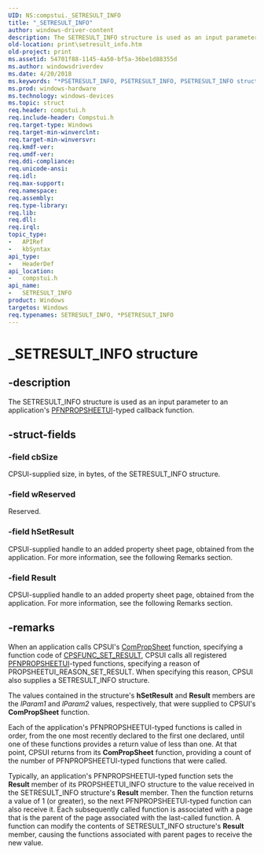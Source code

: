 ```yaml
---
UID: NS:compstui._SETRESULT_INFO
title: "_SETRESULT_INFO"
author: windows-driver-content
description: The SETRESULT_INFO structure is used as an input parameter to an application's PFNPROPSHEETUI-typed callback function.
old-location: print\setresult_info.htm
old-project: print
ms.assetid: 54701f88-1145-4a50-bf5a-36be1d88355d
ms.author: windowsdriverdev
ms.date: 4/20/2018
ms.keywords: "*PSETRESULT_INFO, PSETRESULT_INFO, PSETRESULT_INFO structure pointer [Print Devices], SETRESULT_INFO, SETRESULT_INFO structure [Print Devices], _SETRESULT_INFO, compstui/PSETRESULT_INFO, compstui/SETRESULT_INFO, cpsuifnc_df5b07fc-1a38-4ae2-a994-2862d9791b10.xml, print.setresult_info"
ms.prod: windows-hardware
ms.technology: windows-devices
ms.topic: struct
req.header: compstui.h
req.include-header: Compstui.h
req.target-type: Windows
req.target-min-winverclnt: 
req.target-min-winversvr: 
req.kmdf-ver: 
req.umdf-ver: 
req.ddi-compliance: 
req.unicode-ansi: 
req.idl: 
req.max-support: 
req.namespace: 
req.assembly: 
req.type-library: 
req.lib: 
req.dll: 
req.irql: 
topic_type:
-	APIRef
-	kbSyntax
api_type:
-	HeaderDef
api_location:
-	compstui.h
api_name:
-	SETRESULT_INFO
product: Windows
targetos: Windows
req.typenames: SETRESULT_INFO, *PSETRESULT_INFO
---
```


# _SETRESULT_INFO structure


## -description


The SETRESULT_INFO structure is used as an input parameter to an application's <a href="https://msdn.microsoft.com/library/windows/hardware/ff559812">PFNPROPSHEETUI</a>-typed callback function. 


## -struct-fields




### -field cbSize

CPSUI-supplied size, in bytes, of the SETRESULT_INFO structure.


### -field wReserved

Reserved.


### -field hSetResult

CPSUI-supplied handle to an added property sheet page, obtained from the application. For more information, see the following Remarks section.


### -field Result

CPSUI-supplied handle to an added property sheet page, obtained from the application. For more information, see the following Remarks section.


## -remarks



When an application calls CPSUI's <a href="https://msdn.microsoft.com/library/windows/hardware/ff546207">ComPropSheet</a> function, specifying a function code of <a href="https://msdn.microsoft.com/library/windows/hardware/ff547087">CPSFUNC_SET_RESULT</a>, CPSUI calls all registered <a href="https://msdn.microsoft.com/library/windows/hardware/ff559812">PFNPROPSHEETUI</a>-typed functions, specifying a reason of PROPSHEETUI_REASON_SET_RESULT. When specifying this reason, CPSUI also supplies a SETRESULT_INFO structure.

The values contained in the structure's <b>hSetResult</b> and <b>Result</b> members are the <i>lParam1</i> and <i>lParam2</i> values, respectively, that were supplied to CPSUI's <b>ComPropSheet</b> function.

Each of the application's PFNPROPSHEETUI-typed functions is called in order, from the one most recently declared to the first one declared, until one of these functions provides a return value of less than one. At that point, CPSUI returns from its <b>ComPropSheet</b> function, providing a count of the number of PFNPROPSHEETUI-typed functions that were called.

Typically, an application's PFNPROPSHEETUI-typed function sets the <b>Result</b> member of its PROPSHEETUI_INFO structure to the value received in the SETRESULT_INFO structure's <b>Result</b> member. Then the function returns a value of 1 (or greater), so the next PFNPROPSHEETUI-typed function can also receive it. Each subsequently called function is associated with a page that is the parent of the page associated with the last-called function. A function can modify the contents of SETRESULT_INFO structure's <b>Result</b> member, causing the functions associated with parent pages to receive the new value.




